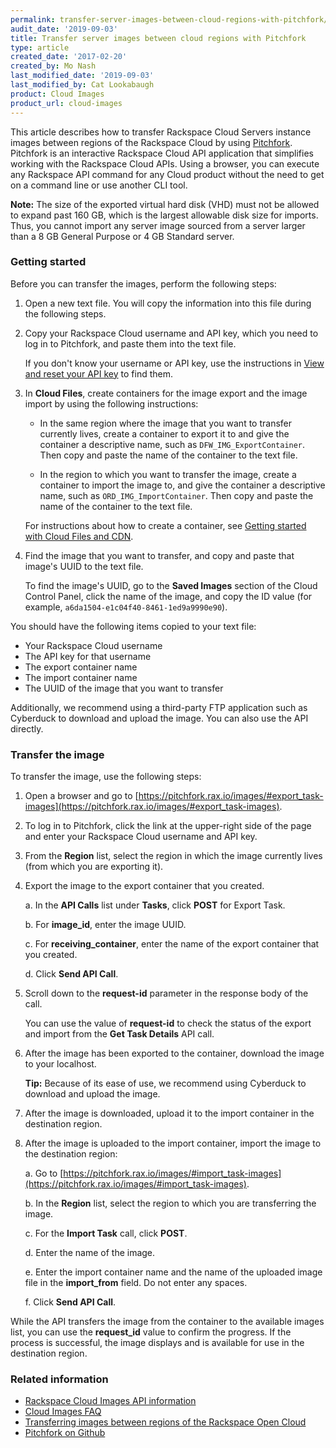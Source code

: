 ```yaml
---
permalink: transfer-server-images-between-cloud-regions-with-pitchfork/
audit_date: '2019-09-03'
title: Transfer server images between cloud regions with Pitchfork
type: article
created_date: '2017-02-20'
created_by: Mo Nash
last_modified_date: '2019-09-03'
last_modified_by: Cat Lookabaugh
product: Cloud Images
product_url: cloud-images
---
```


This article describes how to transfer Rackspace Cloud Servers instance images between regions of the Rackspace Cloud by using [Pitchfork](https://pitchfork.rax.io/). Pitchfork is an interactive Rackspace Cloud API application that simplifies working with the Rackspace Cloud APIs. Using a browser, you can execute any Rackspace API command for any Cloud product without the need to get on a command line or use another CLI tool.

**Note:** The size of the exported virtual hard disk (VHD) must not be allowed to expand past 160 GB, which is the largest allowable disk size for imports. Thus, you cannot import any server image sourced from a server larger than a 8 GB General Purpose or 4 GB Standard server.

### Getting started

Before you can transfer the images, perform the following steps:

1. Open a new text file. You will copy the information into this file during the following steps.

2. Copy your Rackspace Cloud username and API key, which you need to log in to Pitchfork, and paste them into the text file.

   If you don't know your username or API key, use the instructions in [View and reset your API key](/support/how-to/view-and-reset-your-api-key) to find them.

3. In **Cloud Files**, create containers for the image export and the image import by using the following instructions:

   - In the same region where the image that you want to transfer currently lives, create a container to export it to and give the container a descriptive name, such as `DFW_IMG_ExportContainer`. Then copy and paste the name of the container to the text file.
   
   - In the region to which you want to transfer the image, create a container to import the image to, and give the container a descriptive name, such as `ORD_IMG_ImportContainer`. Then copy and paste the name of the container to the text file.
   
   For instructions about how to create a container, see [Getting started with Cloud Files and CDN](/support/how-to/getting-started-with-cloud-files-and-cdn). 

4. Find the image that you want to transfer, and copy and paste that image's UUID to the text file.

   To find the image's UUID, go to the **Saved Images** section of the Cloud Control Panel, click the name of the image, and copy the ID value (for example, `a6da1504-e1c04f40-8461-1ed9a9990e90`).
   
You should have the following items copied to your text file: 

- Your Rackspace Cloud username 
- The API key for that username
- The export container name
- The import container name
- The UUID of the image that you want to transfer 

Additionally, we recommend using a third-party FTP application such as Cyberduck to download and upload the image. You can
also use the API directly.

### Transfer the image

To transfer the image, use the following steps:

1. Open a browser and go to [https://pitchfork.rax.io/images/#export_task-images](https://pitchfork.rax.io/images/#export_task-images).

2. To log in to Pitchfork, click the link at the upper-right side of the page and enter your Rackspace Cloud username and API key.

3. From the **Region** list, select the region in which the image currently lives (from which you are exporting it).

4. Export the image to the export container that you created.

   a. In the **API Calls** list under **Tasks**, click **POST** for Export Task.
   
   b. For **image_id**, enter the image UUID.
   
   c. For **receiving_container**, enter the name of the export container that you created. 
   
   d. Click **Send API Call**.
   
5. Scroll down to the **request-id** parameter in the response body of the call.

   You can use the value of **request-id** to check the status of the export and import from the **Get Task Details** API call.
   
6. After the image has been exported to the container, download the image to your localhost.

   **Tip:** Because of its ease of use, we recommend using Cyberduck to download and upload the image.

7. After the image is downloaded, upload it to the import container in the destination region.

8. After the image is uploaded to the import container, import the image to the destination region:

   a. Go to [https://pitchfork.rax.io/images/#import_task-images](https://pitchfork.rax.io/images/#import_task-images).
   
   b. In the **Region** list, select the region to which you are transferring the image.
   
   c. For the **Import Task** call, click **POST**.
   
   d. Enter the name of the image.
   
   e. Enter the import container name and the name of the uploaded image file in the **import_from** field. Do not enter any spaces.
   
   f. Click **Send API Call**.
   
While the API transfers the image from the container to the available images list, you can use the **request_id** value to confirm the progress. If the process is successful, the image displays and is available for use in the destination region.

### Related information

-   [Rackspace Cloud Images API information](https://developer.rackspace.com/docs/cloud-images/v2/developer-guide/)
-   [Cloud Images FAQ](/support/how-to/cloud-images-faq)
-   [Transferring images between regions of the Rackspace Open Cloud](/support/how-to/transferring-images-between-regions-of-the-rackspace-open-cloud)
-   [Pitchfork on Github](https://github.com/oldarmyc/pitchfork)
